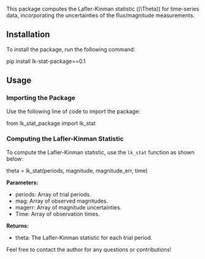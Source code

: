 This package computes the Lafler-Kinman statistic (\(\Theta\)) for time-series data, incorporating the uncertainties of the flux/magnitude measurements.

## Installation

To install the package, run the following command:


pip install lk-stat-package==0.1




## Usage

### Importing the Package

Use the following line of code to import the package:


from lk_stat_package import lk_stat


### Computing the Lafler-Kinman Statistic

To compute the Lafler-Kinman statistic, use the `lk_stat` function as shown below:


theta = lk_stat(periods, magnitude, magnitude_err, time)


**Parameters:**
- periods: Array of trial periods.
- mag: Array of observed magnitudes.
- magerr: Array of magnitude uncertainties.
- Time: Array of observation times.

**Returns:**
- theta: The Lafler-Kinman statistic for each trial period.

Feel free to contact the author for any questions or contributions!


